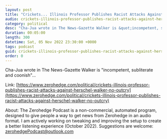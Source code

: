 ```yaml
---
layout: post
title: "Crickets... Illinois Professor Publishes Racist Attacks Against Herschel Walker With No Outcry From Faculty Or Media"
audio: crickets-illinois-professor-publishes-racist-attacks-against-herschel-walker-no-outcry-0
category: political
desc: "Cha-Jua wrote in The News-Gazette Walker is &quot;incompetent, subliterate and coonish&quot;..."
duration: 00:05:00
length: 300
datetime: Sat, 05 Nov 2022 23:30:00 +0000
tags: podcast
guid: crickets-illinois-professor-publishes-racist-attacks-against-herschel-walker-no-outcry-0
order: 0
---
```

Cha-Jua wrote in The News-Gazette Walker is &quot;incompetent, subliterate and coonish&quot;...

Link: [https://www.zerohedge.com/political/crickets-illinois-professor-publishes-racist-attacks-against-herschel-walker-no-outcry](https://www.zerohedge.com/political/crickets-illinois-professor-publishes-racist-attacks-against-herschel-walker-no-outcry)

About: The Zerohedge Podcast is a non-commercial, automated program, designed to give people a way to get news from Zerohedge in an audio format.  I am actively working on tweaking and improving the setup to create a better listening experience (October 2022).  Suggestions are welcome: [zerohedgePodcast@outlook.com](mailto:zerohedgePodcast@outlook.com)